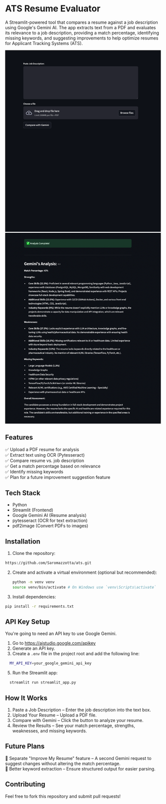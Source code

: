 # ATS Resume Evaluator
A Streamlit-powered tool that compares a resume against a job description using Google's Gemini AI. The app extracts text from a PDF and evaluates its relevance to a job description, providing a match percentage, identifying missing keywords, and suggesting improvements to help optimize resumes for Applicant Tracking Systems (ATS).

![Screenshot](assets/screenshot_one.png)
![Screenshot](assets/screenshot_two.png)

## Features
✅ Upload a PDF resume for analysis <br/>
✅ Extract text using OCR (Pytesseract) <br/>
✅ Compare resume vs. job description <br/>
✅ Get a match percentage based on relevance <br/>
✅ Identify missing keywords <br/>
✅ Plan for a future improvement suggestion feature

## Tech Stack
- Python <br/>
- Streamlit (Frontend) <br/>
- Google Gemini AI (Resume analysis) <br/>
- pytesseract (OCR for text extraction) <br/>
- pdf2image (Convert PDFs to images)

## Installation
1. Clone the repository: <br/>
  ```bash
  https://github.com/Saromazzotta/ats.git
  ```
2. Create and activate a virtual environment (optional but recommended):
   ```bash
   python -m venv venv
   source venv/bin/activate # On Windows use `venv\Scripts\activate`
   ```
3. Install dependencies:
  ```bash
  pip install -r requirements.txt
  ```
## API Key Setup
You're going to need an API key to use Google Gemini.
  1. Go to https://aistudio.google.com/apikey
  2. Generate an API key.
  3. Create a `.env` file in the project root and add the following line:
  ```bash   
    MY_API_KEY=your_google_gemini_api_key
  ```
5. Run the Streamlit app:
```bash
  streamlit run streamlit_app.py
````

## How It Works
1. Paste a Job Description – Enter the job description into the text box.
2. Upload Your Resume – Upload a PDF file.
3. Compare with Gemini – Click the button to analyze your resume.
4. Review the Results – See your match percentage, strengths, weaknesses, and missing keywords.

## Future Plans
🔹 Separate "Improve My Resume" feature – A second Gemini request to suggest changes without altering the match percentage. <br/>
🔹 Better keyword extraction – Ensure structured output for easier parsing. <br/>

## Contributing
Feel free to fork this repository and submit pull requests!

